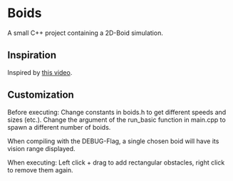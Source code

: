 # Boids
A small C++ project containing a 2D-Boid simulation.

## Inspiration

Inspired by [this video](https://www.youtube.com/watch?v=bqtqltqcQhw).

## Customization

Before executing: Change constants in boids.h to get different speeds and sizes (etc.).
Change the argument of the run_basic function in main.cpp to spawn a different number of boids.

When compiling with the DEBUG-Flag, a single chosen boid will have its vision range displayed.

When executing: Left click + drag to add rectangular obstacles, right click to remove them again.
